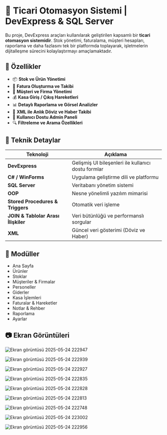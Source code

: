 # 🧾 Ticari Otomasyon Sistemi | DevExpress & SQL Server

Bu proje, DevExpress araçları kullanılarak geliştirilen kapsamlı bir **ticari otomasyon sistemidir**. Stok yönetimi, faturalama, müşteri hesapları, raporlama ve daha fazlasını tek bir platformda toplayarak, işletmelerin dijitalleşme sürecini kolaylaştırmayı amaçlamaktadır.

## 🚀 Özellikler

- 📦 **Stok ve Ürün Yönetimi**
- 🧾 **Fatura Oluşturma ve Takibi**
- 👥 **Müşteri ve Firma Yönetimi**
- 💰 **Kasa Giriş / Çıkış Hareketleri**
- 📊 **Detaylı Raporlama ve Görsel Analizler**
- 📰 **XML ile Anlık Döviz ve Haber Takibi**
- 🔐 **Kullanıcı Dostu Admin Paneli**
- 🔍 **Filtreleme ve Arama Özellikleri**

## 🧠 Teknik Detaylar

| Teknoloji | Açıklama |
|----------|----------|
| **DevExpress** | Gelişmiş UI bileşenleri ile kullanıcı dostu formlar |
| **C# / WinForms** | Uygulama geliştirme dili ve platformu |
| **SQL Server** | Veritabanı yönetim sistemi |
| **OOP** | Nesne yönelimli yazılım mimarisi |
| **Stored Procedures & Triggers** | Otomatik veri işleme |
| **JOIN & Tablolar Arası İlişkiler** | Veri bütünlüğü ve performanslı sorgular |
| **XML** | Güncel veri gösterimi (Döviz ve Haber) |

## 📁 Modüller

- Ana Sayfa
- Ürünler
- Stoklar
- Müşteriler & Firmalar
- Personeller
- Giderler
- Kasa İşlemleri
- Faturalar & Hareketler
- Notlar & Rehber
- Raporlama
- Ayarlar

## 📷 Ekran Görüntüleri

![Ekran görüntüsü 2025-05-24 222947](https://github.com/user-attachments/assets/8e2e26fd-1270-4c17-9591-160e093314a2)

![Ekran görüntüsü 2025-05-24 222939](https://github.com/user-attachments/assets/09a68de6-1a31-487d-a586-a1a72ccf8ac7)

![Ekran görüntüsü 2025-05-24 222927](https://github.com/user-attachments/assets/cb97e2d7-0c6c-4b4b-b7c0-937fc4f2ae5e)

![Ekran görüntüsü 2025-05-24 222835](https://github.com/user-attachments/assets/e6d06193-8ac9-45e9-826c-77779da36cd1)

![Ekran görüntüsü 2025-05-24 222828](https://github.com/user-attachments/assets/8a94ac25-d331-4b6c-ae53-18f6ea8b2ea4)

![Ekran görüntüsü 2025-05-24 222813](https://github.com/user-attachments/assets/5e4b7113-9878-4f55-aa94-4fca593725d3)

![Ekran görüntüsü 2025-05-24 222748](https://github.com/user-attachments/assets/5f92e529-5053-4182-811d-841e893186a9)

![Ekran görüntüsü 2025-05-24 223002](https://github.com/user-attachments/assets/ea3ff182-98f5-4384-9533-ee81fb41a4b1)

![Ekran görüntüsü 2025-05-24 222956](https://github.com/user-attachments/assets/ff6a4299-0a3a-42ab-9643-d2b435003f37)

